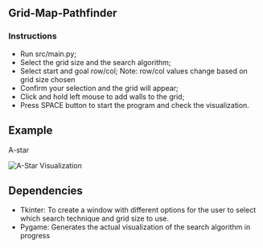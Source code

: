 ## Grid-Map-Pathfinder

### Instructions

- Run src/main.py;
- Select the grid size and the search algorithm;
- Select start and goal row/col;
  Note: row/col values change based on grid size chosen
- Confirm your selection and the grid will appear;
- Click and hold left mouse to add walls to the grid;
- Press SPACE button to start the program and check the visualization.

## Example

A-star

![A-Star Visualization](https://github.com/bmarden/python-pathfinder/blob/master/media/a-star-example.gif)

## Dependencies

- Tkinter: To create a window with different options for the user to select which search technique and grid size to use.
- Pygame: Generates the actual visualization of the search algorithm in progress
